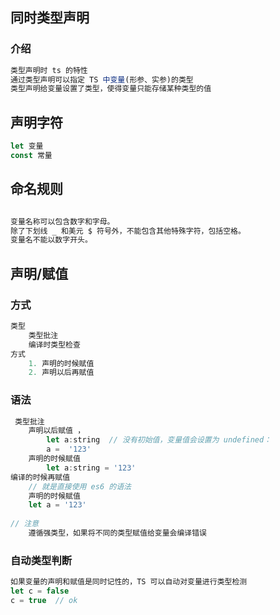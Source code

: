 ## 同时类型声明

### 介绍

```ts
类型声明时 ts 的特性
通过类型声明可以指定 TS 中变量(形参、实参)的类型
类型声明给变量设置了类型，使得变量只能存储某种类型的值
```

## 声明字符

```ts
let 变量
const 常量
```

## 命名规则

```js

变量名称可以包含数字和字母。
除了下划线 _ 和美元 $ 符号外，不能包含其他特殊字符，包括空格。
变量名不能以数字开头。

```



## 声明/赋值

### 方式

```js
类型
	类型批注
    编译时类型检查
方式
	1. 声明的时候赋值
    2. 声明以后再赋值
```

### 语法

```js
 类型批注
 	声明以后赋值 ， 
        let a:string  // 没有初始值，变量值会设置为 undefined：
        a =  '123'
 	声明的时候赋值
    	let a:string = '123'
编译的时候再赋值
	// 就是直接使用 es6 的语法
	声明的时候赋值
    let a = '123'
    
// 注意
    遵循强类型，如果将不同的类型赋值给变量会编译错误
```



### 自动类型判断

```ts
如果变量的声明和赋值是同时记性的，TS 可以自动对变量进行类型检测
let c = false
c = true  // ok 
```

